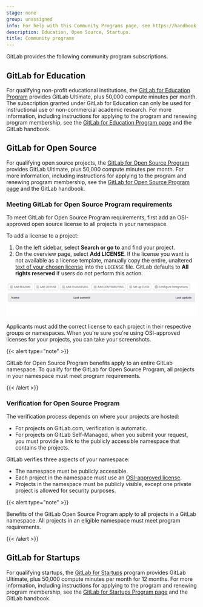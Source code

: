 ```yaml
---
stage: none
group: unassigned
info: For help with this Community Programs page, see https://handbook.gitlab.com/handbook/marketing/developer-relations/community-programs/
description: Education, Open Source, Startups.
title: Community programs
---
```


GitLab provides the following community program subscriptions.

## GitLab for Education

For qualifying non-profit educational institutions, the [GitLab for Education Program](https://about.gitlab.com/solutions/education/) provides GitLab Ultimate, plus 50,000 compute minutes per month. The subscription granted under GitLab for Education can only be used for instructional use or non-commercial academic research. For more information, including instructions for applying to the program and renewing program membership, see the [GitLab for Education Program page](https://about.gitlab.com/solutions/education/) and the GitLab handbook.

## GitLab for Open Source

For qualifying open source projects, the [GitLab for Open Source Program](https://about.gitlab.com/solutions/open-source/) provides GitLab Ultimate, plus 50,000 compute minutes per month. For more information, including instructions for applying to the program and renewing program membership, see the [GitLab for Open Source Program page](https://about.gitlab.com/solutions/open-source/) and the GitLab handbook.

### Meeting GitLab for Open Source Program requirements

To meet GitLab for Open Source Program requirements, first add an OSI-approved open source license to all projects in your namespace.

To add a license to a project:

1. On the left sidebar, select **Search or go to** and find your project.
1. On the overview page, select **Add LICENSE**. If the license you want is not available as a license template, manually copy the entire, unaltered [text of your chosen license](https://opensource.org/license) into the `LICENSE` file. GitLab defaults to **All rights reserved** if users do not perform this action.

![Add license](img/add-license_v15_7.png)

Applicants must add the correct license to each project in their respective groups or namespaces. When you're sure you're using OSI-approved licenses for your projects, you can take your screenshots.

{{< alert type="note" >}}

GitLab for Open Source Program benefits apply to an entire GitLab namespace. To qualify for the GitLab for Open Source Program, all projects in your namespace must meet program requirements.

{{< /alert >}}

### Verification for Open Source Program

The verification process depends on where your projects are hosted:

- For projects on GitLab.com, verification is automatic.
- For projects on GitLab Self-Managed, when you submit your request, you must provide a link to the publicly accessible namespace that contains the projects.

GitLab verifies three aspects of your namespace:

- The namespace must be publicly accessible.
- Each project in the namespace must use an [OSI-approved license](https://opensource.org/licenses).
- Projects in the namespace must be publicly visible, except one private project is allowed for security purposes.

{{< alert type="note" >}}

Benefits of the GitLab Open Source Program apply to all projects in a GitLab namespace. All projects in an eligible namespace must meet program requirements.

{{< /alert >}}

## GitLab for Startups

For qualifying startups, the [GitLab for Startups](https://about.gitlab.com/solutions/startups/) program provides GitLab Ultimate, plus 50,000 compute minutes per month for 12 months. For more information, including instructions for applying to the program and renewing program membership, see the [GitLab for Startups Program page](https://about.gitlab.com/solutions/startups/) and the GitLab handbook.
